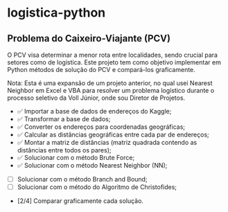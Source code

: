 # logistica-python

## Problema do Caixeiro-Viajante (PCV)
O PCV visa determinar a menor rota entre localidades, sendo crucial para setores como de logística. Este projeto tem como objetivo implementar em Python métodos de solução do PCV e compará-los graficamente.

Nota: Esta é uma expansão de um projeto anterior, no qual usei Nearest Neighbor em Excel e VBA para resolver um problema logístico durante o processo seletivo da Voll Júnior, onde sou Diretor de Projetos.

- ✅ Importar a base de dados de endereços do Kaggle;
- ✅ Transformar a base de dados;
- ✅ Converter os endereços para coordenadas geográficas;
- ✅ Calcular as distâncias geográficas entre cada par de endereços;
- ✅ Montar a matriz de distâncias (matriz quadrada contendo as distâncias entre todos os pares);
- ✅ Solucionar com o método Brute Force;
- ✅ Solucionar com o método Nearest Neighbor (NN);
- [ ] Solucionar com o método Branch and Bound;
- [ ] Solucionar com o método do Algoritmo de Christofides;
- [2/4] Comparar graficamente cada solução.
